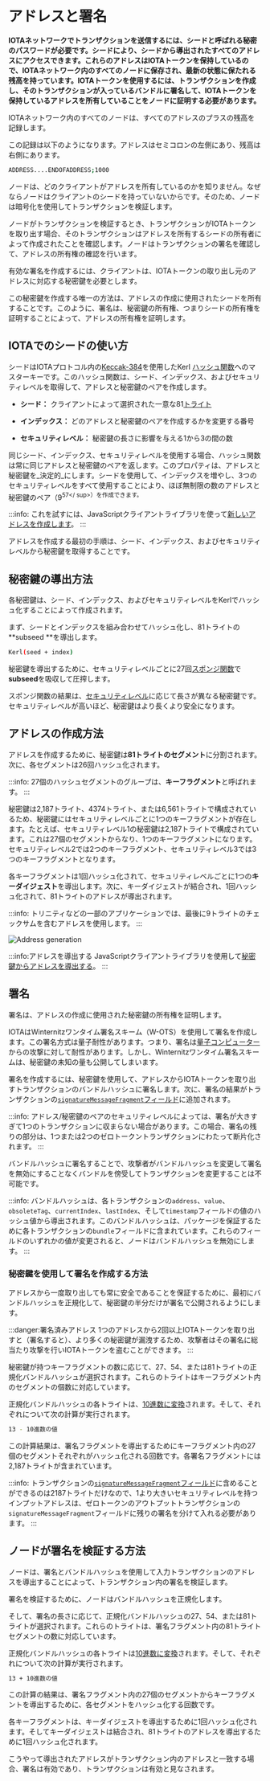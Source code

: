 # アドレスと署名
<!-- # Addresses and signatures -->

**IOTAネットワークでトランザクションを送信するには、シードと呼ばれる秘密のパスワードが必要です。シードにより、シードから導出されたすべてのアドレスにアクセスできます。これらのアドレスはIOTAトークンを保持しているので、IOTAネットワーク内のすべてのノードに保存され、最新の状態に保たれる残高を持っています。IOTAトークンを使用するには、トランザクションを作成し、そのトランザクションが入っているバンドルに署名して、IOTAトークンを保持しているアドレスを所有していることをノードに証明する必要があります。**
<!-- **To send transactions in an IOTA network, you need a secret password called a seed, which gives you access to all your addresses. These addresses hold your IOTA tokens and as such have a balance that's stored and kept up to date on all nodes in an IOTA network. To spend IOTA tokens, you must create a transaction and sign the bundle it's in to prove to a node that you own the address that holds them.** -->

IOTAネットワーク内のすべてのノードは、すべてのアドレスのプラスの残高を記録します。
<!-- All nodes in an IOTA network keep a record of the positive balances of all addresses. -->

この記録は以下のようになります。アドレスはセミコロンの左側にあり、残高は右側にあります。
  <!-- This record looks something like this, where the address is on the left of the semicolon and the balance is on the right: -->

  ```bash
  ADDRESS....ENDOFADDRESS;1000
  ```

ノードは、どのクライアントがアドレスを所有しているのかを知りません。なぜならノードはクライアントのシードを持っていないからです。そのため、ノードは暗号化を使用してトランザクションを検証します。
<!-- Nodes don't know which client owns an address because they don't have the clients' seeds, so they use cryptography to validate a transaction. -->

ノードがトランザクションを検証するとき、トランザクションがIOTAトークンを取り出す場合、そのトランザクションはアドレスを所有するシードの所有者によって作成されたことを確認します。ノードはトランザクションの署名を確認して、アドレスの所有権の確認を行います。
<!-- When a node validates a transaction, it makes sure that, if it withdraws IOTA tokens, it was created by the owner of the seed that owns the address. The node does this by checking the transaction signature. -->

有効な署名を作成するには、クライアントは、IOTAトークンの取り出し元のアドレスに対応する秘密鍵を必要とします。
<!-- To create a valid signature, a client needs the private key that corresponds to the address from which IOTA tokens are being withdrawn. -->

この秘密鍵を作成する唯一の方法は、アドレスの作成に使用されたシードを所有することです。このように、署名は、秘密鍵の所有権、つまりシードの所有権を証明することによって、アドレスの所有権を証明します。
<!-- The only way to create this private key is by owning the seed that was used to create the address. This way, signatures prove ownership of an address by proving ownership of the private key and thus the seed. -->

## IOTAでのシードの使い方
<!-- ## How seeds are used in IOTA -->

シードはIOTAプロトコル内の[Keccak-384](https://keccak.team/keccak.html)を使用したKerl [ハッシュ関数](https://www.techopedia.com/definition/19744/hash-function)へのマスターキーです。このハッシュ関数は、シード、インデックス、およびセキュリティレベルを取得して、アドレスと秘密鍵のペアを作成します。
<!-- Seeds are the master keys to the Kerl [hash function](https://www.techopedia.com/definition/19744/hash-function) in the IOTA protocol, which uses [Keccak-384](https://keccak.team/keccak.html). This hash function takes a seed, an index, and a security level to create an address and private key pair: -->

* **シード：** クライアントによって選択された一意な81[トライト](../references/tryte-alphabet.md)
<!-- * **Seed:** Unique 81 [trytes](../references/tryte-alphabet.md) chosen by the client -->
* **インデックス：** どのアドレスと秘密鍵のペアを作成するかを変更する番号
<!-- * **Index:** Number that changes which address and private key pair is created -->
* **セキュリティレベル：** 秘密鍵の長さに影響を与える1から3の間の数
<!-- * **Security level:** Number between 1 and 3 that affects the length of a private key -->

同じシード、インデックス、セキュリティレベルを使用する場合、ハッシュ関数は常に同じアドレスと秘密鍵のペアを返します。このプロパティは、アドレスと秘密鍵を_決定的_にします。シードを使用して、インデックスを増やし、3つのセキュリティレベルをすべて使用することにより、ほぼ無制限の数のアドレスと秘密鍵のペア（9<sup>57</ sup>）を作成できます。
<!-- If you use the same seed, index, and security level, the hash function will always return the same address and private key pair. This property makes addresses and private keys _deterministic_. Seeds can be used to create an almost unlimited number of addresses and private key pairs (9<sup>57</sup>) by incrementing the index and using all three security levels. -->

:::info:
これを試すには、JavaScriptクライアントライブラリを使って[新しいアドレスを作成します](../how-to-guides/create-an-address.md)。
:::
<!-- :::info: -->
<!-- You can try this by using our JavaScript client library to [create a new address](../how-to-guides/create-an-address.md). -->
<!-- ::: -->

アドレスを作成する最初の手順は、シード、インデックス、およびセキュリティレベルから秘密鍵を取得することです。
<!-- The first step to create an address is to derive a private key from the seed, index, and security level. -->

## 秘密鍵の導出方法
<!-- ## How private keys are created -->

各秘密鍵は、シード、インデックス、およびセキュリティレベルをKerlでハッシュ化することによって作成されます。
<!-- Each private key is created by hashing a seed, an index, and a security level with Kerl.  -->

まず、シードとインデックスを組み合わせてハッシュ化し、81トライトの**subseed **を導出します。
<!-- First, the seed and index are combined and hashed to derive an 81-tryte **subseed**: -->

  ```bash
  Kerl(seed + index)
  ```

秘密鍵を導出するために、セキュリティレベルごとに27回[スポンジ関数](https://keccak.team/sponge_duplex.html)で**subseed**を吸収して圧搾します。
<!-- To derive a private key, the subseed is absorbed and squeezed in a [sponge function](https://keccak.team/sponge_duplex.html) 27 times per security level. -->

スポンジ関数の結果は、[セキュリティレベル](../references/security-levels.md)に応じて長さが異なる秘密鍵です。セキュリティレベルが高いほど、秘密鍵はより長くより安全になります。
<!-- The result of the sponge function is a private key with a length that varies, depending on the [security level](../references/security-levels.md). The greater the security level, the longer and more secure the private key. -->

## アドレスの作成方法
<!-- ## How addresses are created -->

アドレスを作成するために、秘密鍵は**81トライトのセグメント**に分割されます。次に、各セグメントは26回ハッシュ化されます。
<!-- To create an address, a private key is split into **81-tryte segments**. Then, each segment is hashed 26 times. -->

:::info:
27個のハッシュセグメントのグループは、**キーフラグメント**と呼ばれます。
:::
<!-- :::info: -->
<!-- A group of 27 hashed segments is called a **key fragment**. -->
<!-- ::: -->

秘密鍵は2,187トライト、4374トライト、または6,561トライトで構成されているため、秘密鍵にはセキュリティレベルごとに1つのキーフラグメントが存在します。たとえば、セキュリティレベル1の秘密鍵は2,187トライトで構成されています。これは27個のセグメントからなり、1つのキーフラグメントになります。セキュリティレベル2では2つのキーフラグメント、セキュリティレベル3では3つのキーフラグメントとなります。
<!-- Because a private key consists of 2,187, 4,374, or 6,561 trytes, a private key has one key fragment for each security level. For example, a private key with security level 1 consists of 2,187 trytes, which is 27 segments, which results in one key fragment. -->

各キーフラグメントは1回ハッシュ化されて、セキュリティレベルごとに1つの**キーダイジェスト**を導出します。次に、キーダイジェストが結合され、1回ハッシュ化されて、81トライトのアドレスが導出されます。
<!-- Each key fragment is hashed once to derive one **key digest** for each security level. Then, the key digests are combined and hashed once to derive an 81-tryte address. -->

:::info:
トリニティなどの一部のアプリケーションでは、最後に9トライトのチェックサムを含むアドレスを使用します。
:::
<!-- :::info: -->
<!-- Some applications such as Trinity use addresses that include a 9-tryte checksum on the end. -->
<!-- ::: -->

![Address generation](../images/address-generation.png)

:::info:アドレスを導出する
JavaScriptクライアントライブラリを使用して[秘密鍵からアドレスを導出する](../how-to-guides/derive-addresses-from-private-keys.md)。
:::
<!-- :::info:Want to try this out? -->
<!-- Use the JavaScript client library to [derive addresses from private keys](../how-to-guides/derive-addresses-from-private-keys.md). -->
<!-- ::: -->

## 署名
<!-- ## Signatures -->

署名は、アドレスの作成に使用された秘密鍵の所有権を証明します。
<!-- Signatures prove ownership of the private key that was used to create an address. -->

IOTAはWinternitzワンタイム署名スキーム（W-OTS）を使用して署名を作成します。この署名方式は量子耐性があります。つまり、署名は[量子コンピューター](https://en.wikipedia.org/wiki/Quantum_computing)からの攻撃に対して耐性があります。しかし、Winternitzワンタイム署名スキームは、秘密鍵の未知の量も公開してしまいます。
<!-- IOTA uses the Winternitz one-time signature scheme (W-OTS) to create signatures. This signature scheme is quantum resistant, meaning that signatures are resistant to attacks from [quantum computers](https://en.wikipedia.org/wiki/Quantum_computing). But, this signature scheme also reveals an unknown amount of the private key. -->

署名を作成するには、秘密鍵を使用して、アドレスからIOTAトークンを取り出すトランザクションのバンドルハッシュに署名します。次に、署名の結果がトランザクションの[`signatureMessageFragment`フィールド](../references/structure-of-a-transaction.md)に追加されます。
<!-- To create a signature, private keys are used to sign the bundle hash of any transaction that withdraws IOTA tokens from the address. Then, the resulting signature is added to the transaction's [`signatureMessageFragment` field](../references/structure-of-a-transaction.md). -->

:::info:
アドレス/秘密鍵のペアのセキュリティレベルによっては、署名が大きすぎて1つのトランザクションに収まらない場合があります。この場合、署名の残りの部分は、1つまたは2つのゼロトークントランザクションにわたって断片化されます。
:::
<!-- :::info: -->
<!-- Depending on the security level of the address/private key pair, the signature may be too large to fit in one transaction. In this case, the rest of the signature is fragmented across one or two zero-value transactions. -->
<!-- ::: -->

バンドルハッシュに署名することで、攻撃者がバンドルハッシュを変更して署名を無効にすることなくバンドルを傍受してトランザクションを変更することは不可能です。
<!-- By signing the bundle hash, it's impossible for attackers to intercept a bundle and change any transaction without changing the bundle hash and invalidating the signature. -->

:::info:
バンドルハッシュは、各トランザクションの`address`、`value`、`obsoleteTag`、`currentIndex`、`lastIndex`、そして`timestamp`フィールドの値のハッシュ値から導出されます。このバンドルハッシュは、パッケージを保証するために各トランザクションの`bundle`フィールドに含まれています。これらのフィールドのいずれかの値が変更されると、ノードはバンドルハッシュを無効にします。
:::
<!-- :::info: -->
<!-- The bundle hash is derived from a hash of the values of each transaction's `address`, `value`, `obsoleteTag`, `currentIndex`, `lastIndex` and `timestamp` fields. This bundle hash is included in each transaction's `bundle` field to seal the package. If the values of any of these fields were to change, the nodes would invalidate the bundle hash. -->
<!-- ::: -->

### 秘密鍵を使用して署名を作成する方法
<!-- ### How private keys are used to create signatures -->

アドレスから一度取り出しても常に安全であることを保証するために、最初にバンドルハッシュを正規化して、秘密鍵の半分だけが署名で公開されるようにします。
<!-- To make sure that it's always safe to withdraw from an address once, first the bundle hash is normalized to make sure that only half of the private key is revealed in the signature. -->

<a id="address-reuse"></a>

:::danger:署名済みアドレス
1つのアドレスから2回以上IOTAトークンを取り出すと（署名すると）、より多くの秘密鍵が漏洩するため、攻撃者はその署名に総当たり攻撃を行いIOTAトークンを盗むことができます。
:::
<!-- :::danger:Spent addresses -->
<!-- If an address is withdrawn from (spent) more than once, more of the private key is revealed, so an attacker could brute force its signature and steal the IOTA tokens. -->
<!-- ::: -->

秘密鍵が持つキーフラグメントの数に応じて、27、54、または81トライトの正規化バンドルハッシュが選択されます。これらのトライトはキーフラグメント内のセグメントの個数に対応しています。
<!-- Depending on the number of key fragments that a private key has, 27, 54, or 81 trytes of the normalized bundle hash are selected. These trytes correspond to the number of segments in a key fragment. -->

正規化バンドルハッシュの各トライトは、[10進数に変換](../references/tryte-alphabet.md)されます。そして、それぞれについて次の計算が実行されます。
<!-- The selected trytes of the normalized bundle hash are [converted to their decimal values](../references/tryte-alphabet.md). Then, the following calculation is performed on each of them: -->

  ```bash
  13 - 10進数の値
  ```

この計算結果は、署名フラグメントを導出するためにキーフラグメント内の27個のセグメントそれぞれがハッシュ化される回数です。各署名フラグメントには2,187トライトが含まれています。
<!-- The result of this calculation is the number of times that each of the 27 segments in the key fragment must be hashed to derive the signature fragment. Each signature fragment contains 2,187 trytes. -->

:::info:
トランザクションの[`signatureMessageFragment`フィールド](../references/structure-of-a-transaction.md)に含めることができるのは2187トライトだけなので、1より大きいセキュリティレベルを持つインプットアドレスは、ゼロトークンのアウトプットトランザクションの`signatureMessageFragment`フィールドに残りの署名を分けて入れる必要があります。
:::
<!-- :::info: -->
<!-- Because a transaction's [`signatureMessageFragment` field](../references/structure-of-a-transaction.md) can contain only 2187 trytes, any input address with a security level greater than 1 must fragment the rest of the signature over zero-value output transactions. -->
<!-- ::: -->

## ノードが署名を検証する方法
<!-- ## How nodes verify signatures -->

ノードは、署名とバンドルハッシュを使用して入力トランザクションのアドレスを導出することによって、トランザクション内の署名を検証します。
<!-- Nodes verify a signature in a transaction by using the signature and the bundle hash to find the address of the input transaction. -->

署名を検証するために、ノードはバンドルハッシュを正規化します。
<!-- To verify a signature, nodes normalize the bundle hash. -->

そして、署名の長さに応じて、正規化バンドルハッシュの27、54、または81トライトが選択されます。これらのトライトは、署名フラグメント内の81トライトセグメントの数に対応しています。
<!-- Then, depending on the length of the signature, 27, 54, or 81 trytes of the normalized bundle hash are selected. These trytes correspond to the number of 81-tryte segments in a signature fragment. -->

正規化バンドルハッシュの各トライトは[10進数に変換](../references/tryte-alphabet.md)されます。そして、それぞれについて次の計算が実行されます。
<!-- The selected trytes of the normalized bundle hash are [converted to decimal values](../references/tryte-alphabet.md). Then, the following calculation is performed on each of them: -->

  ```bash
  13 + 10進数の値
  ```

この計算の結果は、署名フラグメント内の27個のセグメントからキーフラグメントを導出するために、各セグメントをハッシュ化する回数です。
<!-- The result of this calculation is the number of times that each of the 27 segments in the signature fragments must be hashed to derive the key fragments. -->

各キーフラグメントは、キーダイジェストを導出するために1回ハッシュ化されます。そしてキーダイジェストは結合され、81トライトのアドレスを導出するために1回ハッシュ化されます。
<!-- Each key fragment is hashed once to derive the **key digests**, which are combined and hashed once to derive an 81-tryte address. -->

こうやって導出されたアドレスがトランザクション内のアドレスと一致する場合、署名は有効であり、トランザクションは有効と見なされます。
<!-- If the address matches the one in the transaction, the signature is valid and the transaction is considered valid. -->
